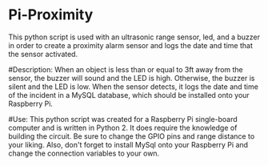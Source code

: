 # Pi-Proximity
This python script is used with an ultrasonic range sensor, led, and a buzzer in order to create a proximity alarm sensor and logs the date and time that the sensor activated.

#Description:
When an object is less than or equal to 3ft away from the sensor, the buzzer will sound and the LED is high. Otherwise, the buzzer is silent and the LED is low. When the sensor detects, it logs the date and time of the incident in a MySQL database, which should be installed onto your Raspberry Pi.

#Use:
This python script was created for a Raspberry Pi single-board computer and is written in Python 2. It does require the knowledge of building the circuit. Be sure to change the GPIO pins and range distance to your liking. Also, don't forget to install MySql onto your Raspberry Pi and change the connection variables to your own.
